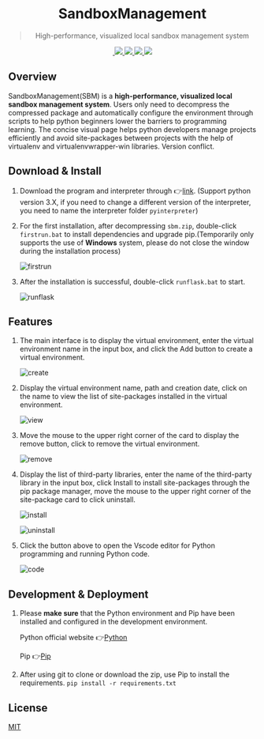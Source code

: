 <div align="center">
  <img src="https://github.com/SimonWDC/sandboxmanagement/blob/main/static/favicon.png" alt="">
  <h1>SandboxManagement</h1>
  <blockquote>High-performance, visualized local sandbox management system </blockquote>
  <a href="https://github.com/SimonWDC/sandboxmanagement/releases/tag/v0.9_beta">
    <img src="https://img.shields.io/github/v/release/SimonWDC/sandboxmanagement?style=flat-square" alt="">
  </a>
  <a href="https://github.com/SimonWDC/sandboxmanagement/archive/refs/heads/main.zip">
    <img src="https://img.shields.io/github/languages/code-size/SimonWDC/sandboxmanagement?color=red&style=flat-square">
  </a>
  <a href="https://github.com/SimonWDC/sandboxmanagement/archive/refs/heads/main.zip">
    <img src="https://img.shields.io/github/downloads/SimonWDC/sandboxmanagement/total?style=flat-square">
  </a>
  <a href="https://github.com/SimonWDC/sandboxmanagement">
    <img src="https://img.shields.io/github/last-commit/SimonWDC/sandboxmanagement?color=orange&style=flat-square">
  </a>
  <a href="https://github.com/SimonWDC/sandboxmanagement/blob/main/LICENSE">
    <img src="https://img.shields.io/github/license/SimonWDC/sandboxmanagement?color=li&style=flat-square">
  </a>
</div>

## Overview
SandboxManagement(SBM) is a **high-performance, visualized local sandbox management system**. 
Users only need to decompress the compressed package and automatically configure the environment through scripts to 
help python beginners lower the barriers to programming learning. 
The concise visual page helps python developers manage projects efficiently and avoid site-packages between projects 
with the help of virtualenv and virtualenvwrapper-win libraries. Version conflict.

## Download & Install

1. Download the program and interpreter through 👉[link](https://github.com/SimonWDC/sandboxmanagement/releases).
(Support python version 3.X, if you need to change a different version of the interpreter, 
   you need to name the interpreter folder `pyinterpreter`)

2. For the first installation, after decompressing `sbm.zip`, double-click `firstrun.bat` to install
   dependencies and upgrade pip.(Temporarily only supports the use of **Windows** system, 
   please do not close the window during the installation process)
   
   ![firstrun](https://github.com/SimonWDC/sandboxmanagement/blob/main/img/GIF%202021-5-2%2016-47-51.gif)
   
3. After the installation is successful, double-click `runflask.bat` to start.
   
   ![runflask](https://github.com/SimonWDC/sandboxmanagement/blob/main/img/GIF%202021-5-2%2016-53-46.gif)

## Features

1. The main interface is to display the virtual environment, enter the virtual environment name in the input box, 
   and click the Add button to create a virtual environment.

   ![create](https://github.com/SimonWDC/sandboxmanagement/blob/main/img/GIF%202021-5-2%2016-56-20.gif)
   
2. Display the virtual environment name, path and creation date, 
   click on the name to view the list of site-packages installed in the virtual environment.

   ![view](https://github.com/SimonWDC/sandboxmanagement/blob/main/img/GIF%202021-5-2%2016-57-00.gif)

3. Move the mouse to the upper right corner of the card to display the remove button, 
   click to remove the virtual environment.

   ![remove](https://github.com/SimonWDC/sandboxmanagement/blob/main/img/GIF%202021-5-2%2016-57-52.gif)

4. Display the list of third-party libraries, enter the name of the third-party library in the input box, 
   click Install to install site-packages through the pip package manager, 
   move the mouse to the upper right corner of the site-package card to click uninstall.

   ![install](https://github.com/SimonWDC/sandboxmanagement/blob/main/img/GIF%202021-5-2%2016-57-00.gif)

   ![uninstall](https://github.com/SimonWDC/sandboxmanagement/blob/main/img/GIF%202021-5-2%2016-57-29.gif)

5. Click the button above to open the Vscode editor for Python programming and running Python code.

   ![code](https://github.com/SimonWDC/sandboxmanagement/blob/main/img/GIF%202021-5-2%2017-05-06.gif)

## Development & Deployment
1. Please **make sure** that the Python environment and Pip have been installed and configured in the development environment. 
   
   Python official website 👉[Python](https://www.python.org/)
   
   Pip 👉[Pip](https://pypi.org/project/pip/)
2. After using git to clone or download the zip, use Pip to install the requirements.
   ```pip install -r requirements.txt```
   
## License

[MIT](http://opensource.org/licenses/MIT)